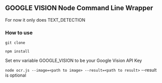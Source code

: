 ## GOOGLE VISION Node Command Line Wrapper

For now it only does TEXT_DETECTION

### How to use

`git clone`

`npm install`

Set env variable GOOGLE_VISION to be your Google Vision API Key

`node ocr.js --image=<path to image> --result=<path to result>` --result is optional



